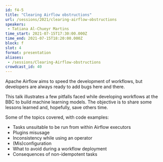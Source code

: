 ```yaml
---
id: f4-5
title: "Clearing Airflow obstructions"
url: /sessions/2021/clearing-airflow-obstructions
speakers:
 - Tatiana Al-Chueyr Martins
time_start: 2021-07-15T17:30:00.000Z
time_end: 2021-07-15T18:20:00.000Z
block: f
slot: 4
format: presentation
aliases:
 - /sessions/Clearing-Airflow-obstructions
crowdcast_id: 40
---
```


Apache Airflow aims to speed the development of workflows, but developers are always ready to add bugs here and there.

 This talk illustrates a few pitfalls faced while developing workflows at the BBC to build machine learning models. The objective is to share some lessons learned and, hopefully, save others time.

 Some of the topics covered, with code examples:
 * Tasks unsuitable to be run from within Airflow executors
 * Plugins misusage
 * Inconsistency while using an operator
 * (Mis)configuration
 * What to avoid during a workflow deployment
 * Consequences of non-idempotent tasks
